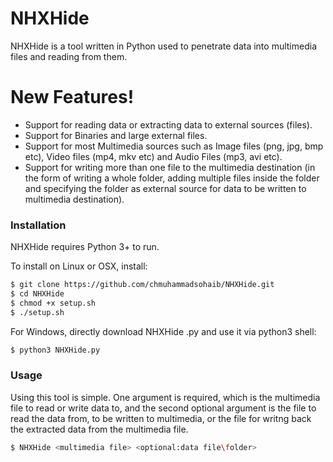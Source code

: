 # NHXHide
NHXHide is a tool written in Python used to penetrate data into multimedia files and reading from them.

# New Features!

  - Support for reading data or extracting data to external sources (files).
  - Support for Binaries and large external files.
  - Support for most Multimedia sources such as Image files (png, jpg, bmp etc), Video files (mp4, mkv etc) and Audio Files (mp3, avi etc).
  - Support for writing more than one file to the multimedia destination (in the form of writing a whole folder, adding multiple files inside the folder and specifying the folder as external source for data to be written to multimedia destination).

### Installation

NHXHide requires Python 3+ to run.

To install on Linux or OSX, install:

```sh
$ git clone https://github.com/chmuhammadsohaib/NHXHide.git
$ cd NHXHide
$ chmod +x setup.sh 
$ ./setup.sh
```

For Windows, directly download NHXHide .py and use it via python3 shell:

```sh
$ python3 NHXHide.py
```

### Usage

Using this tool is simple. One argument is required, which is the multimedia file to read or write data to, and the second optional argument is the file to read the data from, to be written to multimedia, or the file for writng back the extracted data from the multimedia file.

```sh
$ NHXHide <multimedia file> <optional:data file\folder>
```
